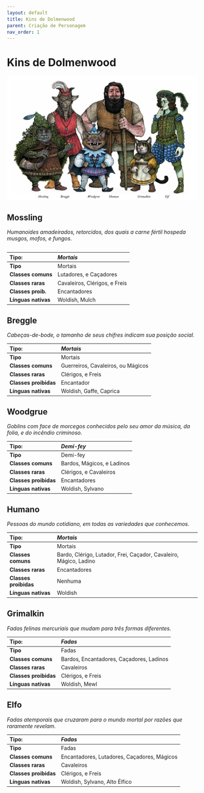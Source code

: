 ```yaml
---
layout: default
title: Kins de Dolmenwood
parent: Criação de Personagem
nav_order: 1
---
```


# Kins de Dolmenwood

![Banner com todos os Kins](assets/images/kins-banner.jpg)

## Mossling 
*Humanoides amadeirados, retorcidos, dos quais a carne fértil hospeda musgos, mofos, e fungos.*
<table class="sem-cabecalho">
  
| Tipo:    | *Mortais*       |
| :---------------- | :----------------------------------------------------------------------- |
| **Tipo** | Mortais                                                  |
| **Classes comuns**| Lutadores, e Caçadores                                                  |
| **Classes raras** | Cavaleiros, Clérigos, e Freis                                           |
| **Classes proib.**| Encantadores                                                            |
| **Línguas nativas**| Woldish, Mulch                                                          |

</table>

## Breggle
*Cabeças-de-bode, o tamanho de seus chifres indicam sua posição social.*

| Tipo: | *Mortais* |
| :---------------- | :----------------------------------------------------------------------- |
| **Tipo** | Mortais                                                  |
| **Classes comuns** | Guerreiros, Cavaleiros, ou Mágicos                                   |
| **Classes raras** | Clérigos, e Freis                                                         |
| **Classes proibidas** | Encantador                                                         |
| **Línguas nativas** | Woldish, Gaffe, Caprica                                               |

## Woodgrue
*Goblins com face de morcegos conhecidos pelo seu amor da música, da folia, e do incêndio criminoso.*

| Tipo: | *Demi-fey* |
| :---------------- | :----------------------------------------------------------------------- |
| **Tipo** | Demi-fey                                                  |
| **Classes comuns** | Bardos, Mágicos, e Ladinos                                |
| **Classes raras** | Clérigos, e Cavaleiros                                                         |
| **Classes proibidas** | Encantadores                                                         |
| **Línguas nativas** | Woldish, Sylvano                                             |

## Humano
*Pessoas do mundo cotidiano, em todas as variedades que conhecemos.*

| Tipo: | *Mortais* |
| :---------------- | :----------------------------------------------------------------------- |
| **Tipo** | Mortais                                                  |
| **Classes comuns** | Bardo, Clérigo, Lutador, Frei, Caçador, Cavaleiro, Mágico, Ladino                                                                |
| **Classes raras** | Encantadores                                                         |
| **Classes proibidas** | Nenhuma                                                         |
| **Línguas nativas** | Woldish                                            |

## Grimalkin
*Fadas felinas mercuriais que mudam para três formas diferentes.*

| Tipo: | *Fadas* |
| :---------------- | :----------------------------------------------------------------------- |
| **Tipo** | Fadas                                                  |
| **Classes comuns** | Bardos, Encantadores, Caçadores, Ladinos                                   |
| **Classes raras** | Cavaleiros                                                         |
| **Classes proibidas** | Clérigos, e Freis                                                         |
| **Línguas nativas** | Woldish, Mewl                                            |

## Elfo
*Fadas atemporais que cruzaram para o mundo mortal por razões que raramente revelam.*

| Tipo: | *Fadas* |
| :---------------- | :----------------------------------------------------------------------- |
| **Tipo** | Fadas                                                  |
| **Classes comuns** | Encantadores, Lutadores, Caçadores, Mágicos                                   |
| **Classes raras** | Cavaleiros                                                              |
| **Classes proibidas** | Clérigos, e Freis                                                            |
| **Línguas nativas**  | Woldish, Sylvano, Alto Élfico         |
